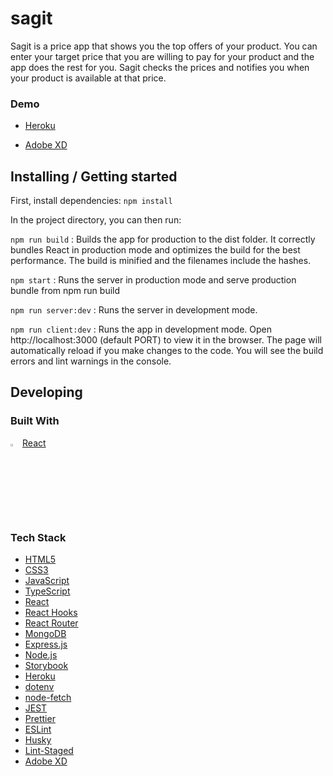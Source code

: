 # sagit

Sagit is a price app that shows you the top offers of your product. You can enter your target price that you are willing to pay for your product and the app does the rest for you. Sagit checks the prices and notifies you when your product is available at that price.

### Demo

- [Heroku](https://sagit21.herokuapp.com/)

- [Adobe XD](https://xd.adobe.com/view/4541dbd7-104f-4ff4-8339-ed2a32de749a-1012/)

## Installing / Getting started

First, install dependencies: `npm install`

In the project directory, you can then run:

`npm run build` : Builds the app for production to the dist folder. It correctly bundles React in production mode and optimizes the build for the best performance.
The build is minified and the filenames include the hashes.

`npm start` : Runs the server in production mode and serve production bundle from npm run build

`npm run server:dev` : Runs the server in development mode.

`npm run client:dev` : Runs the app in development mode.
Open http://localhost:3000 (default PORT) to view it in the browser.
The page will automatically reload if you make changes to the code. You will see the build errors and lint warnings in the console.

## Developing

### Built With

<img width="3%" alt="logo" src="https://user-images.githubusercontent.com/81613530/124288016-fb9a6b80-db50-11eb-894b-46220c096ee8.png"
 /> [React](https://reactjs.org/)

### Tech Stack

- [HTML5](https://developer.mozilla.org/en-US/docs/Glossary/HTML5)
- [CSS3](https://developer.mozilla.org/en-US/docs/Web/CSS)
- [JavaScript](https://developer.mozilla.org/en-US/docs/Web/JavaScript)
- [TypeScript](https://www.typescriptlang.org/)
- [React](https://reactjs.org/)
- [React Hooks](https://reactjs.org/docs/hooks-intro.html)
- [React Router](https://reactrouter.com/)
- [MongoDB](https://www.mongodb.com/)
- [Express.js](http://expressjs.com/)
- [Node.js](https://nodejs.org)
- [Storybook](https://storybook.js.org/)
- [Heroku](https://www.heroku.com)
- [dotenv](https://github.com/motdotla/dotenv)
- [node-fetch](https://github.com/node-fetch/node-fetch)
- [JEST](https://jestjs.io/)
- [Prettier](https://prettier.io/)
- [ESLint](https://eslint.org/)
- [Husky](https://github.com/typicode/husky)
- [Lint-Staged](https://github.com/okonet/lint-staged)
- [Adobe XD](https://www.adobe.com/products/xd.html)
